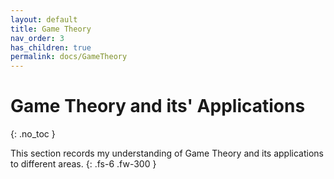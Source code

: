 ```yaml
---
layout: default
title: Game Theory
nav_order: 3
has_children: true
permalink: docs/GameTheory
---
```

# Game Theory and its' Applications

{: .no_toc }

This section records my understanding of Game Theory and its applications to different areas.
{: .fs-6 .fw-300 }